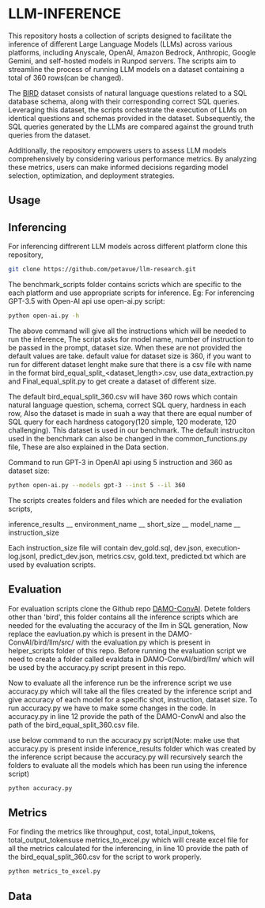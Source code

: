 # LLM-INFERENCE

This repository hosts a collection of scripts designed to facilitate the inference of different Large Language Models (LLMs) across various platforms, including Anyscale, OpenAI, Amazon Bedrock, Anthropic, Google Gemini, and self-hosted models in Runpod servers. The scripts aim to streamline the process of running LLM models on a dataset containing a total of 360 rows(can be changed).

The [BIRD](https://bird-bench.github.io/) dataset consists of natural language questions related to a SQL database schema, along with their corresponding correct SQL queries. Leveraging this dataset, the scripts orchestrate the execution of LLMs on identical questions and schemas provided in the dataset. Subsequently, the SQL queries generated by the LLMs are compared against the ground truth queries from the dataset.

Additionally, the repository empowers users to assess LLM models comprehensively by considering various performance metrics. By analyzing these metrics, users can make informed decisions regarding model selection, optimization, and deployment strategies.

## Usage
## Inferencing
For inferencing diffrerent LLM models across different platform clone this repository,
```bash
git clone https://github.com/petavue/llm-research.git
```
The benchmark_scripts folder contains scricts which are specific to the each platform and use appropriate scripts for inference.
Eg: For inferencing GPT-3.5 with Open-AI api use open-ai.py script:
```bash
python open-ai.py -h 
```
The above command will give all the instructions which will be needed to run the inference, The script asks for model name, number of instruction to be passed in the prompt, dataset size. When these are not provided the default values are take. default value for dataset size is 360, if you want to run for different dataset lenght make sure that there is a csv file with  name in the format bird_equal_split_<dataset_length>.csv, use data_extraction.py and Final_equal_split.py to get create a dataset of different size.

The default bird_equal_split_360.csv will have 360 rows which contain natural language question, schema, correct SQL query, hardness in each row, Also the dataset is made in suah a way that there are equal number of SQL query for each hardness catogory(120 simple, 120 moderate, 120 challenging). This dataset is used in our benchmark. The default instruciton used in the benchmark can also be changed in the common_functions.py file, These are also explained in the Data section.

Command to run GPT-3 in OpenAI api using 5 instruction and 360 as dataset size:
```bash
python open-ai.py --models gpt-3 --inst 5 --il 360 
```

The scripts creates folders and files which are needed for the evaliation scripts,

inference_results
    \__ environment_name
            \__ short_size
                    \__ model_name
                            \__ instruction_size

Each instruction_size file will contain dev_gold.sql, dev.json, execution-log.jsonl, predict_dev.json, metrics.csv, gold.text, predicted.txt which are used by evaluation scripts.

## Evaluation

For evaluation scripts clone the Github repo [DAMO-ConvAI](https://github.com/AlibabaResearch/DAMO-ConvAI/tree/main). Detete folders other than 'bird', this folder contains all the inference scripts which are needed for the evaluating the accuracy of the llm in SQL generation, Now replace the eavluation.py which is present in the DAMO-ConvAI/bird/llm/src/ with the evaluation.py which is present in helper_scripts folder of this repo. Before running the evaluation script we need to create a folder called evaldata in DAMO-ConvAI/bird/llm/ which will be used by the accuracy.py script present in this repo.

Now to evaluate all the inference run be the infrerence script we use accuracy.py which will take all the files created by the inference script and give accuracy of each model for a specific shot, instruction, dataset size. To run accuracy.py we have to make some changes in the code. In accuracy.py in line 12 provide the path of the DAMO-ConvAI and also the path of the bird_equal_split_360.csv file.

use below command to run the accuracy.py script(Note: make use that accuracy.py is present inside inference_results folder which was created by the inference script because  the accuracy.py will recursively search the folders to evaluate all the models which has been run using the inference script)
```bash
python accuracy.py 
```
## Metrics
For finding the metrics like throughput, cost, total_input_tokens, total_output_tokensuse metrics_to_excel.py which will create excel file for all the metrics calculated for the inferencing, in line 10 provide the path of the bird_equal_split_360.csv for the script to work properly.
```bash
python metrics_to_excel.py 
```
## Data

